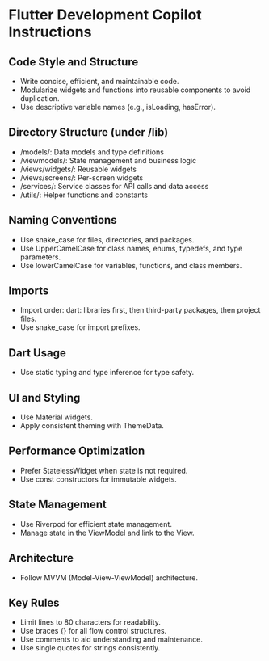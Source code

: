 # Flutter Development Copilot Instructions

## Code Style and Structure
- Write concise, efficient, and maintainable code.
- Modularize widgets and functions into reusable components to avoid duplication.
- Use descriptive variable names (e.g., isLoading, hasError).

## Directory Structure (under /lib)
- /models/: Data models and type definitions
- /viewmodels/: State management and business logic
- /views/widgets/: Reusable widgets
- /views/screens/: Per-screen widgets
- /services/: Service classes for API calls and data access
- /utils/: Helper functions and constants

## Naming Conventions
- Use snake_case for files, directories, and packages.
- Use UpperCamelCase for class names, enums, typedefs, and type parameters.
- Use lowerCamelCase for variables, functions, and class members.

## Imports
- Import order: dart: libraries first, then third-party packages, then project files.
- Use snake_case for import prefixes.

## Dart Usage
- Use static typing and type inference for type safety.

## UI and Styling
- Use Material widgets.
- Apply consistent theming with ThemeData.

## Performance Optimization
- Prefer StatelessWidget when state is not required.
- Use const constructors for immutable widgets.

## State Management
- Use Riverpod for efficient state management.
- Manage state in the ViewModel and link to the View.

## Architecture
- Follow MVVM (Model-View-ViewModel) architecture.

## Key Rules
- Limit lines to 80 characters for readability.
- Use braces {} for all flow control structures.
- Use comments to aid understanding and maintenance.
- Use single quotes for strings consistently.
